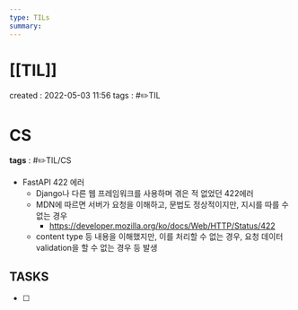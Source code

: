 ```yaml
---
type: TILs
summary: 
---
```


# [[TIL]]
created : 2022-05-03 11:56
tags : #✏️TIL

# CS
**tags** : #✏️TIL/CS
- FastAPI 422 에러
	- Django나 다른 웹 프레임워크를 사용하며 겪은 적 없었던 422에러
	- MDN에 따르면 서버가 요청을 이해하고, 문법도 정상적이지만, 지시를 따를 수 없는 경우
		- https://developer.mozilla.org/ko/docs/Web/HTTP/Status/422
	- content type 등 내용을 이해했지만, 이를 처리할 수 없는 경우, 요청 데이터 validation을 할 수 없는 경우 등 발생


## TASKS
- [ ] 
